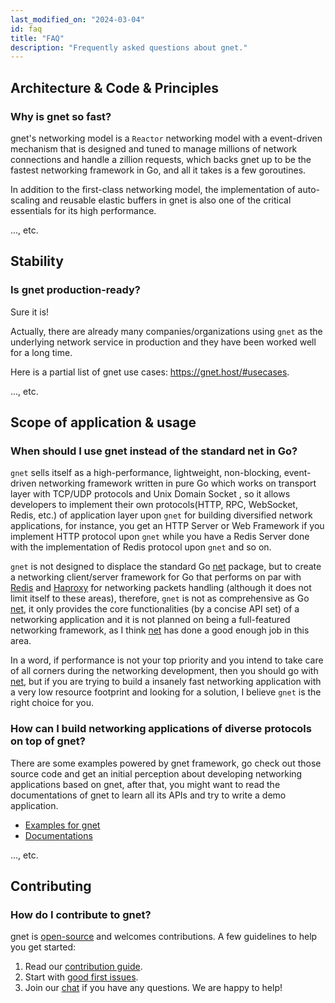 ```yaml
---
last_modified_on: "2024-03-04"
id: faq
title: "FAQ"
description: "Frequently asked questions about gnet."
---
```


## Architecture & Code & Principles

###  Why is gnet so fast?

gnet's networking model is a `Reactor` networking model with a event-driven mechanism that is designed and tuned to manage millions of network connections and handle a zillion requests, which backs gnet up to be the fastest networking framework in Go, and all it takes is a few goroutines.

In addition to the first-class networking model, the implementation of auto-scaling and reusable elastic buffers in gnet is also one of the critical essentials for its high performance.

..., etc.

## Stability

### Is gnet production-ready?

Sure it is!

Actually, there are already many companies/organizations using `gnet` as the underlying network service in production and they have been worked well for a long time.

Here is a partial list of gnet use cases: https://gnet.host/#usecases.

..., etc.

## Scope of application & usage

### When should I use gnet instead of the standard net in Go?

`gnet` sells itself as a high-performance, lightweight, non-blocking, event-driven networking framework written in pure Go which works on transport layer with TCP/UDP protocols and Unix Domain Socket , so it allows developers to implement their own protocols(HTTP, RPC, WebSocket, Redis, etc.) of application layer upon `gnet` for building  diversified network applications, for instance, you get an HTTP Server or Web Framework if you implement HTTP protocol upon `gnet` while you have a Redis Server done with the implementation of Redis protocol upon `gnet` and so on.

`gnet` is not designed to displace the standard Go [net](https://golang.org/pkg/net/) package, but to create a networking client/server framework for Go that performs on par with [Redis](http://redis.io) and [Haproxy](http://www.haproxy.org) for networking packets handling (although it does not limit itself to these areas), therefore, `gnet` is not as comprehensive as Go [net](https://golang.org/pkg/net/), it only provides the core functionalities (by a concise API set) of a networking application and it is not planned on being a full-featured networking framework, as I think [net](https://golang.org/pkg/net/) has done a good enough job in this area.

In a word, if performance is not your top priority and you intend to take care of all corners during the networking development, then you should go with [net](https://golang.org/pkg/net/), but if you are trying to build a insanely fast networking application with a very low resource footprint and looking for a solution, I believe `gnet` is the right choice for you.

### How can I build networking applications of diverse protocols on top of gnet?

There are some examples powered by gnet framework, go check out those source code and get an initial perception about developing networking applications based on gnet, after that, you might want to read the documentations of gnet to learn all its APIs and try to write a demo application.

- [Examples for gnet](https://github.com/gnet-io/gnet-examples)
- [Documentations](https://gnet.host/docs/)

..., etc.

## Contributing

###  How do I contribute to gnet?

gnet is [open-source](https://github.com/panjf2000/gnet) and welcomes contributions. A few guidelines to help you get started:

1. Read our [contribution guide](https://github.com/panjf2000/gnet/blob/master/CONTRIBUTING.md).
2. Start with [good first issues](https://github.com/panjf2000/gnet/issues?q=is%3Aissue+label%3A"good+first+issue").
3. Join our [chat](https://discord.gg/UyKD7NZcfH) if you have any questions. We are happy to help!
